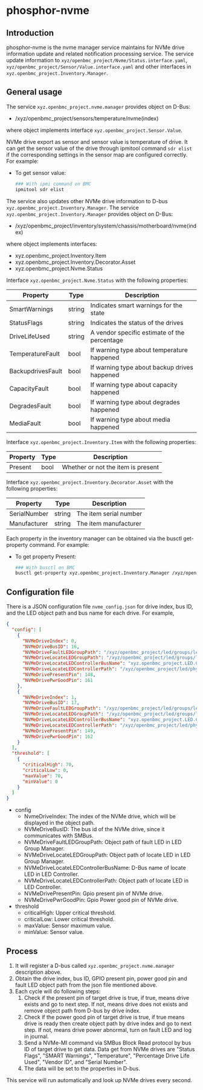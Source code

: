 # phosphor-nvme

## Introduction

phosphor-nvme is the nvme manager service maintains for NVMe drive information
update and related notification processing service. The service update
information to `xyz/openbmc_project/Nvme/Status.interface.yaml`,
`xyz/openbmc_project/Sensor/Value.interface.yaml` and other interfaces in
`xyz.openbmc_project.Inventory.Manager`.

## General usage

The service `xyz.openbmc_project.nvme.manager` provides object on D-Bus:

- /xyz/openbmc_project/sensors/temperature/nvme(index)

where object implements interface `xyz.openbmc_project.Sensor.Value`.

NVMe drive export as sensor and sensor value is temperature of drive. It can get
the sensor value of the drive through ipmitool command `sdr elist` if the
corresponding settings in the sensor map are configured correctly. For example:

- To get sensor value:

  ```sh
  ### With ipmi command on BMC
  ipmitool sdr elist
  ```

The service also updates other NVMe drive information to D-bus
`xyz.openbmc_project.Inventory.Manager`. The service
`xyz.openbmc_project.Inventory.Manager` provides object on D-Bus:

- /xyz/openbmc_project/inventory/system/chassis/motherboard/nvme(index)

where object implements interfaces:

- xyz.openbmc_project.Inventory.Item
- xyz.openbmc_project.Inventory.Decorator.Asset
- xyz.openbmc_project.Nvme.Status

Interface `xyz.openbmc_project.Nvme.Status` with the following properties:

| Property          | Type   | Description                                  |
| ----------------- | ------ | -------------------------------------------- |
| SmartWarnings     | string | Indicates smart warnings for the state       |
| StatusFlags       | string | Indicates the status of the drives           |
| DriveLifeUsed     | string | A vendor specific estimate of the percentage |
| TemperatureFault  | bool   | If warning type about temperature happened   |
| BackupdrivesFault | bool   | If warning type about backup drives happened |
| CapacityFault     | bool   | If warning type about capacity happened      |
| DegradesFault     | bool   | If warning type about degrades happened      |
| MediaFault        | bool   | If warning type about media happened         |

Interface `xyz.openbmc_project.Inventory.Item` with the following properties:

| Property | Type | Description                        |
| -------- | ---- | ---------------------------------- |
| Present  | bool | Whether or not the item is present |

Interface `xyz.openbmc_project.Inventory.Decorator.Asset` with the following
properties:

| Property     | Type   | Description            |
| ------------ | ------ | ---------------------- |
| SerialNumber | string | The item serial number |
| Manufacturer | string | The item manufacturer  |

Each property in the inventory manager can be obtained via the busctl
get-property command. For example:

- To get property Present:

  ```sh
  ### With busctl on BMC
  busctl get-property xyz.openbmc_project.Inventory.Manager /xyz/openbmc_project/inventory/system/chassis/motherboard/nvme0 xyz.openbmc_project.Inventory.Item Present
  ```

## Configuration file

There is a JSON configuration file `nvme_config.json` for drive index, bus ID,
and the LED object path and bus name for each drive. For example,

```json
{
  "config": [
    {
      "NVMeDriveIndex": 0,
      "NVMeDriveBusID": 16,
      "NVMeDriveFaultLEDGroupPath": "/xyz/openbmc_project/led/groups/led_u2_0_fault",
      "NVMeDriveLocateLEDGroupPath": "/xyz/openbmc_project/led/groups/led_u2_0_locate",
      "NVMeDriveLocateLEDControllerBusName": "xyz.openbmc_project.LED.Controller.led_u2_0_locate",
      "NVMeDriveLocateLEDControllerPath": "/xyz/openbmc_project/led/physical/led_u2_0_locate",
      "NVMeDrivePresentPin": 148,
      "NVMeDrivePwrGoodPin": 161
    },
    {
      "NVMeDriveIndex": 1,
      "NVMeDriveBusID": 17,
      "NVMeDriveFaultLEDGroupPath": "/xyz/openbmc_project/led/groups/led_u2_1_fault",
      "NVMeDriveLocateLEDGroupPath": "/xyz/openbmc_project/led/groups/led_u2_1_locate",
      "NVMeDriveLocateLEDControllerBusName": "xyz.openbmc_project.LED.Controller.led_u2_1_locate",
      "NVMeDriveLocateLEDControllerPath": "/xyz/openbmc_project/led/physical/led_u2_1_locate",
      "NVMeDrivePresentPin": 149,
      "NVMeDrivePwrGoodPin": 162
    }
  ],
  "threshold": [
    {
      "criticalHigh": 70,
      "criticalLow": 0,
      "maxValue": 70,
      "minValue": 0
    }
  ]
}
```

- config
  - NvmeDriveIndex: The index of the NVMe drive, which will be displayed in the
    object path.
  - NVMeDriveBusID: The bus id of the NVMe drive, since it communicates with
    SMBus.
  - NVMeDriveFaultLEDGroupPath: Object path of fault LED in LED Group Manager.
  - NVMeDriveLocateLEDGroupPath: Object path of locate LED in LED Group Manager.
  - NVMeDriveLocateLEDControllerBusName: D-Bus name of locate LED in LED
    Controller.
  - NVMeDriveLocateLEDControllerPath: Object path of locate LED in LED
    Controller.
  - NVMeDrivePresentPin: Gpio present pin of NVMe drive.
  - NVMeDrivePwrGoodPin: Gpio Power good pin of NVMe drive.
- threshold
  - criticalHigh: Upper critical threshold.
  - criticalLow: Lower critical threshold.
  - maxValue: Sensor maximum value.
  - minValue: Sensor value.

## Process

1. It will register a D-bus called `xyz.openbmc_project.nvme.manager`
   description above.
2. Obtain the drive index, bus ID, GPIO present pin, power good pin and fault
   LED object path from the json file mentioned above.
3. Each cycle will do following steps:
   1. Check if the present pin of target drive is true, if true, means drive
      exists and go to next step. If not, means drive does not exists and remove
      object path from D-bus by drive index.
   2. Check if the power good pin of target drive is true, if true means drive
      is ready then create object path by drive index and go to next step. If
      not, means drive power abnormal, turn on fault LED and log in journal.
   3. Send a NVMe-MI command via SMBus Block Read protocol by bus ID of target
      drive to get data. Data get from NVMe drives are "Status Flags", "SMART
      Warnings", "Temperature", "Percentage Drive Life Used", "Vendor ID", and
      "Serial Number".
   4. The data will be set to the properties in D-bus.

This service will run automatically and look up NVMe drives every second.
